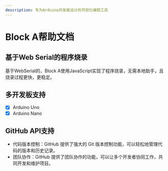 ```yaml
---
description: 专为Arduino开发板设计的可视化编程工具
---
```


# Block A帮助文档

## 基于Web Serial的程序烧录

基于WebSerial的，Block A使用JavaScript实现了程序烧录，无需本地助手，且烧录过程更快，更稳定。

## 多开发板支持

* [x] Arduino Uno
* [x] Arduino Nano

## GitHub API支持

* 代码版本控制：GitHub 提供了强大的 Git 版本控制功能，可以轻松地管理代码的版本和历史记录。
* 团队协作：GitHub 提供了团队协作的功能，可以让多个开发者协同工作，共同开发和维护项目。

